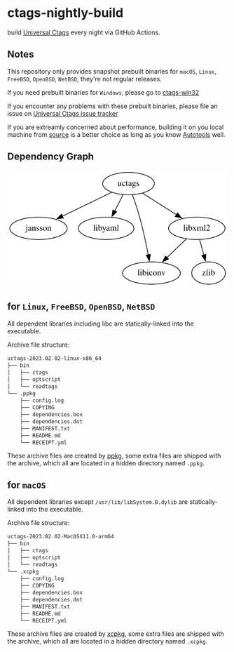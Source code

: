 # ctags-nightly-build

build [Universal Ctags](https://github.com/universal-ctags/ctags) every night via GitHub Actions.

## Notes

This repository only provides snapshot prebuilt binaries for `macOS`, `Linux`, `FreeBSD`, `OpenBSD`, `NetBSD`, they're not regular releases.

If you need prebuilt binaries for `Windows`, please go to [ctags-win32](https://github.com/universal-ctags/ctags-win32)

If you encounter any problems with these prebuilt binaries, please file an issue on [Universal Ctags issue tracker](https://github.com/universal-ctags/ctags/issues)

If you are extreamly concerned about performance, building it on you local machine from [source](https://github.com/universal-ctags/ctags) is a better choice as long as you know [Autotools](https://www.gnu.org/software/automake/manual/html_node/Autotools-Introduction.html) well.

## Dependency Graph

![dependencies](uctags-dependencies.svg)

## for `Linux`, `FreeBSD`, `OpenBSD`, `NetBSD`

All dependent libraries including libc are statically-linked into the executable.

Archive file structure:

```text
uctags-2023.02.02-linux-x86_64
├── bin
│   ├── ctags
│   ├── optscript
│   └── readtags
└── .ppkg
    ├── config.log
    ├── COPYING
    ├── dependencies.box
    ├── dependencies.dot
    ├── MANIFEST.txt
    ├── README.md
    └── RECEIPT.yml
```

These archive files are created by [ppkg](https://github.com/leleliu008/ppkg), some extra files are shipped with the archive, which all are located in a hidden directory named `.ppkg`.

## for `macOS`

All dependent libraries except `/usr/lib/libSystem.B.dylib` are statically-linked into the executable.

Archive file structure:

```text
uctags-2023.02.02-MacOSX11.0-arm64
├── bin
│   ├── ctags
│   ├── optscript
│   └── readtags
└── .xcpkg
    ├── config.log
    ├── COPYING
    ├── dependencies.box
    ├── dependencies.dot
    ├── MANIFEST.txt
    ├── README.md
    └── RECEIPT.yml
```

These archive files are created by [xcpkg](https://github.com/leleliu008/xcpkg), some extra files are shipped with the archive, which all are located in a hidden directory named `.xcpkg`.

